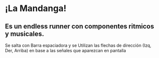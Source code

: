 # ¡La Mandanga!
## Es un endless runner con componentes ritmicos y musicales.
Se salta con Barra espaciadora y se Utilizan las flechas de dirección (Izq, Der, Arriba) en base a las señales que aparezcan en pantalla
